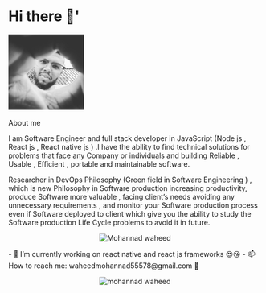 # Hi there 👋'
<img src="https://github.com/mohannadprogrammer/mohannadprogrammer/blob/master/fuj.jpg" width="150px" height ="150px" /> 
<p align="left" >
<p>About me</p> 	
I am Software Engineer and full stack developer in JavaScript (Node js , React js , React native js ) .I have the ability to find technical solutions for problems that face any Company  or individuals and building Reliable  , Usable , Efficient , portable and maintainable  software.

Researcher  in DevOps Philosophy (Green field in Software Engineering ) , which is new  Philosophy in Software production increasing productivity, produce Software more valuable , facing client’s needs avoiding any unnecessary  requirements , and monitor  your Software production process even if Software deployed to client which  give you the ability to study the Software production Life Cycle  problems to avoid it in future.  
</p>


<p align="center"> <img src="https://komarev.com/ghpvc/?username=mohannadprogrammer" alt="Mohannad waheed" /> </p>
<per align="center">
- 🔭 I’m currently working on react native and react js frameworks 😍😘
- 📫 How to reach me: waheedmohannad55578@gmail.com 👾
 </per>
 <p align="center">
 <img src="https://github-readme-stats.vercel.app/api?username=mohannadprogrammer&show_icons=true" alt="mohannad waheed " /> 
</p> 

